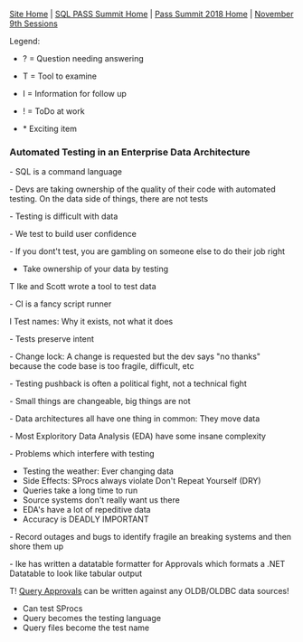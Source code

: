 [Site Home](../../../../index) | [SQL PASS Summit Home](../../../index) | [Pass Summit 2018 Home](../../index) | [November 9th Sessions](./index)

Legend:

- ? = Question needing answering

- T = Tool to examine

- I = Information for follow up

- ! = ToDo at work

- \* Exciting item

### Automated Testing in an Enterprise Data Architecture

\- SQL is a command language

\- Devs are taking ownership of the quality of their code with automated testing. On the data side of things, there are not tests

\- Testing is difficult with data

\- We test to build user confidence

\- If you dont't test, you are gambling on someone else to do their job right
- Take ownership of your data by testing

T Ike and Scott wrote a tool to test data

\- CI is a fancy script runner

I Test names: Why it exists, not what it does

\- Tests preserve intent

\- Change lock: A change is requested but the dev says "no thanks" because the code base is too fragile, difficult, etc

\- Testing pushback is often a political fight, not a technical fight

\- Small things are changeable, big things are not

\- Data architectures all have one thing in common: They move data

\- Most Exploritory Data Analysis (EDA) have some insane complexity

\- Problems which interfere with testing
- Testing the weather: Ever changing data
- Side Effects: SProcs always violate Don't Repeat Yourself (DRY)
- Queries take a long time to run
- Source systems don't really want us there
- EDA's have a lot of repeditive data
- Accuracy is DEADLY IMPORTANT

\- Record outages and bugs to identify fragile an breaking systems and then shore them up

\- Ike has written a datatable formatter for Approvals which formats a .NET Datatable to look like tabular output

T! [Query Approvals](https://github.com/CraftingBytes/QueryApprovals) can be written against any OLDB/OLDBC data sources!
- Can test SProcs
- Query becomes the testing language
- Query files become the test name